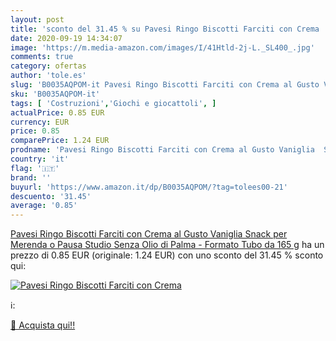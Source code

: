 ```yaml
---
layout: post
title: 'sconto del 31.45 % su Pavesi Ringo Biscotti Farciti con Crema   '
date: 2020-09-19 14:34:07
image: 'https://m.media-amazon.com/images/I/41Htld-2j-L._SL400_.jpg'
comments: true
category: ofertas
author: 'tole.es'
slug: 'B0035AQPOM-it Pavesi Ringo Biscotti Farciti con Crema al Gusto Vaniglia...'
sku: 'B0035AQPOM-it'
tags: [ 'Costruzioni','Giochi e giocattoli', ]
actualPrice: 0.85 EUR
currency: EUR
price: 0.85
comparePrice: 1.24 EUR
prodname: 'Pavesi Ringo Biscotti Farciti con Crema al Gusto Vaniglia  Snack per Merenda o Pausa Studio  Senza Olio di Palma - Formato Tubo da 165 g'
country: 'it'
flag: '🇮🇹'
brand: ''
buyurl: 'https://www.amazon.it/dp/B0035AQPOM/?tag=tolees00-21'
descuento: '31.45'
average: '0.85'
---
```


[Pavesi Ringo Biscotti Farciti con Crema al Gusto Vaniglia  Snack per Merenda o Pausa Studio  Senza Olio di Palma - Formato Tubo da 165 g](https://www.amazon.it/dp/B0035AQPOM/?tag=tolees00-21) ha un prezzo di 0.85 EUR (originale: 1.24 EUR) con uno sconto del 31.45 % sconto qui:

[![Pavesi Ringo Biscotti Farciti con Crema ](https://m.media-amazon.com/images/I/41Htld-2j-L._SL400_.jpg)](https://www.amazon.it/dp/B0035AQPOM/?tag=tolees00-21)

ℹ️:


[🛒 Acquista qui!!](https://www.amazon.it/dp/B0035AQPOM/?tag=tolees00-21)
